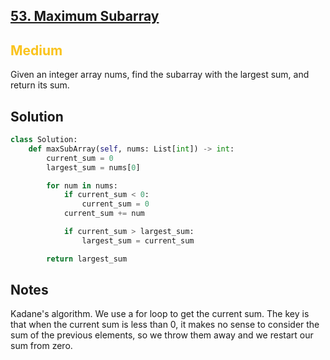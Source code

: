 ## [53. Maximum Subarray](https://leetcode.com/problems/maximum-subarray/)

<h2 style="color:#fac31d">Medium</h2>

Given an integer array nums, find the subarray with the largest sum, and return its sum.

## Solution
```python
class Solution:
    def maxSubArray(self, nums: List[int]) -> int:
        current_sum = 0
        largest_sum = nums[0]

        for num in nums:
            if current_sum < 0:
                current_sum = 0
            current_sum += num

            if current_sum > largest_sum:
                largest_sum = current_sum

        return largest_sum
```

## Notes
Kadane's algorithm. We use a for loop to get the current sum. The key is that when the current sum is less than 0, it makes no sense to consider the sum of the previous elements, so we throw them away and we restart our sum from zero.

